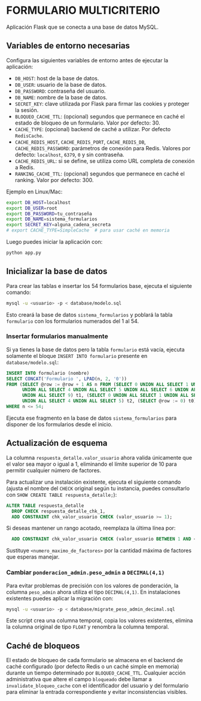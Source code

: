 # FORMULARIO MULTICRITERIO

Aplicación Flask que se conecta a una base de datos MySQL.

## Variables de entorno necesarias

Configura las siguientes variables de entorno antes de ejecutar la aplicación:

- `DB_HOST`: host de la base de datos.
- `DB_USER`: usuario de la base de datos.
- `DB_PASSWORD`: contraseña del usuario.
- `DB_NAME`: nombre de la base de datos.
- `SECRET_KEY`: clave utilizada por Flask para firmar las cookies y proteger la sesión.
- `BLOQUEO_CACHE_TTL`: (opcional) segundos que permanece en caché el estado de bloqueo de un formulario. Valor por defecto: 30.
- `CACHE_TYPE`: (opcional) backend de caché a utilizar. Por defecto `RedisCache`.
- `CACHE_REDIS_HOST`, `CACHE_REDIS_PORT`, `CACHE_REDIS_DB`, `CACHE_REDIS_PASSWORD`: parámetros de conexión para Redis. Valores por defecto: `localhost`, `6379`, `0` y sin contraseña.
- `CACHE_REDIS_URL`: si se define, se utiliza como URL completa de conexión a Redis.
- `RANKING_CACHE_TTL`: (opcional) segundos que permanece en caché el ranking. Valor por defecto: 300.

Ejemplo en Linux/Mac:

```bash
export DB_HOST=localhost
export DB_USER=root
export DB_PASSWORD=tu_contraseña
export DB_NAME=sistema_formularios
export SECRET_KEY=alguna_cadena_secreta
# export CACHE_TYPE=SimpleCache  # para usar caché en memoria
```

Luego puedes iniciar la aplicación con:

```bash
python app.py
```

## Inicializar la base de datos

Para crear las tablas e insertar los 54 formularios base, ejecuta el siguiente comando:

```bash
mysql -u <usuario> -p < database/modelo.sql
```

Esto creará la base de datos `sistema_formularios` y poblará la tabla `formulario` con los formularios numerados del 1 al 54.

### Insertar formularios manualmente

Si ya tienes la base de datos pero la tabla `formulario` está vacía, ejecuta solamente el bloque `INSERT INTO formulario` presente en `database/modelo.sql`:

```sql
INSERT INTO formulario (nombre)
SELECT CONCAT('Formulario ', LPAD(n, 2, '0'))
FROM (SELECT @row := @row + 1 AS n FROM (SELECT 0 UNION ALL SELECT 1 UNION ALL SELECT 2 UNION ALL SELECT 3
      UNION ALL SELECT 4 UNION ALL SELECT 5 UNION ALL SELECT 6 UNION ALL SELECT 7 UNION ALL SELECT 8
      UNION ALL SELECT 9) t1, (SELECT 0 UNION ALL SELECT 1 UNION ALL SELECT 2 UNION ALL SELECT 3
      UNION ALL SELECT 4 UNION ALL SELECT 5) t2, (SELECT @row := 0) t0) AS numeros
WHERE n <= 54;
```

Ejecuta ese fragmento en la base de datos `sistema_formularios` para disponer de los formularios desde el inicio.

## Actualización de esquema

La columna `respuesta_detalle.valor_usuario` ahora valida únicamente que el valor sea mayor o igual a 1, eliminando el límite superior de 10 para permitir cualquier número de factores.

Para actualizar una instalación existente, ejecuta el siguiente comando (ajusta el nombre del `CHECK` original según tu instancia, puedes consultarlo con `SHOW CREATE TABLE respuesta_detalle;`):

```sql
ALTER TABLE respuesta_detalle
  DROP CHECK respuesta_detalle_chk_1,
  ADD CONSTRAINT chk_valor_usuario CHECK (valor_usuario >= 1);
```

Si deseas mantener un rango acotado, reemplaza la última línea por:

```sql
  ADD CONSTRAINT chk_valor_usuario CHECK (valor_usuario BETWEEN 1 AND <numero_maximo_de_factores>);
```

Sustituye `<numero_maximo_de_factores>` por la cantidad máxima de factores que esperas manejar.

### Cambiar `ponderacion_admin.peso_admin` a `DECIMAL(4,1)`

Para evitar problemas de precisión con los valores de ponderación, la columna
`peso_admin` ahora utiliza el tipo `DECIMAL(4,1)`. En instalaciones existentes
puedes aplicar la migración con:

```bash
mysql -u <usuario> -p < database/migrate_peso_admin_decimal.sql
```

Este script crea una columna temporal, copia los valores existentes, elimina la
columna original de tipo `FLOAT` y renombra la columna temporal.

## Caché de bloqueos

El estado de bloqueo de cada formulario se almacena en el backend de caché
configurado (por defecto Redis o un caché simple en memoria) durante un
tiempo determinado por `BLOQUEO_CACHE_TTL`. Cualquier acción administrativa
que altere el campo `bloqueado` debe llamar a `invalidate_bloqueo_cache` con
el identificador del usuario y del formulario para eliminar la entrada
correspondiente y evitar inconsistencias visibles.

